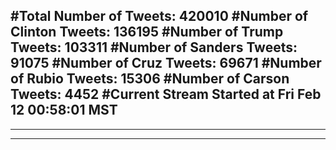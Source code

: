 #Total Number of Tweets: 420010 
#Number of Clinton Tweets: 136195
#Number of Trump Tweets: 103311
#Number of Sanders Tweets: 91075
#Number of Cruz Tweets: 69671
#Number of Rubio Tweets: 15306
#Number of Carson Tweets: 4452
#Current Stream Started at Fri Feb 12 00:58:01 MST
---
---
---
